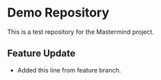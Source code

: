 
# Demo Repository

This is a test repository for the Mastermind project.

## Feature Update
- Added this line from feature branch.
